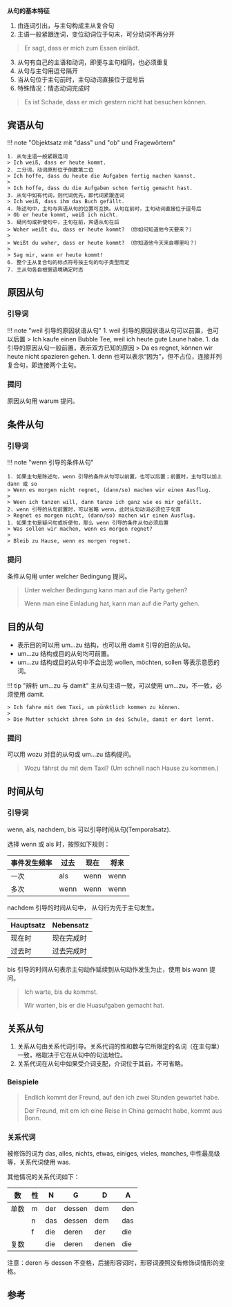 **从句的基本特征**

1. 由连词引出，与主句构成主从复合句
2. 主语一般紧跟连词，变位动词位于句末，可分动词不再分开
> Er sagt, dass er mich zum Essen einlädt.
3. 从句有自己的主语和动词，即便与主句相同，也必须重复
4. 从句与主句用逗号隔开
5. 当从句位于主句前时，主句动词直接位于逗号后
6. 特殊情况：情态动词完成时
> Es ist Schade, dass er mich gestern nicht hat besuchen können.

## 宾语从句

!!! note "Objektsatz mit "dass" und "ob" und Fragewörtern"

    1. 从句主语一般紧跟连词
    > Ich weiß, dass er heute kommt. 
    2. 二分词，动词原形位于倒数第二位
    > Ich hoffe, dass du heute die Aufgaben fertig machen kannst.
    > 
    > Ich hoffe, dass du die Aufgaben schon fertig gemacht hast.
    3. 从句中如有代词，则代词优先，即代词紧跟连词
    > Ich weiß, dass ihm das Buch gefällt.
    4. 陈述句中，主句与宾语从句的位置可互换。从句在前时，主句动词直接位于逗号后
    > Ob er heute kommt, weiß ich nicht.
    5. 疑问句或祈使句中，主句在前，宾语从句在后
    > Woher weißt du, dass er heute kommt? （你如何知道他今天要来？）
    >
    > Weißt du woher, dass er heute kommt? （你知道他今天来自哪里吗？）
    >
    > Sag mir, wann er heute kommt! 
    6. 整个主从复合句的标点符号按主句的句子类型而定
    7. 主从句各自根据语境确定时态

## 原因从句

### 引导词

!!! note "weil 引导的原因状语从句"
    1. weil 引导的原因状语从句可以前置，也可以后置
    > Ich kaufe einen Bubble Tee, weil ich heute gute Laune habe.
    1. da 引导的原因从句一般前置，表示双方已知的原因
    > Da es regnet, können wir heute nicht spazieren gehen.
    1. denn 也可以表示“因为”，但不占位，连接并列复合句，即连接两个主句。


### 提问

原因从句用 warum 提问。

## 条件从句

### 引导词

!!! note "wenn 引导的条件从句"

    1. 如果主句是陈述句，wenn 引导的条件从句可以前置，也可以后置；前置时，主句可以加上 dann 或 so
    > Wenn es morgen nicht regnet, (dann/so) machen wir einen Ausflug.
    >
    > Ween ich tanzen will, dann tanze ich ganz wie es mir gefällt.
    2. wenn 引导的从句前置时，可以省略 wenn，此时从句动词必须位于句首
    > Regnet es morgen nicht, (dann/so) machen wir einen Ausflug.
    1. 如果主句是疑问句或祈使句，那么 wenn 引导的条件从句必须后置
    > Was sollen wir machen, wenn es morgen regnet?
    >
    > Bleib zu Hause, wenn es morgen regnet.

### 提问

条件从句用 unter welcher Bedingung 提问。

> Unter welcher Bedingung kann man auf die Party gehen?
>
> Wenn man eine Einladung hat, kann man auf die Party gehen.

## 目的从句

- 表示目的可以用 um...zu 结构，也可以用 damit 引导的目的从句。
- um...zu 结构或目的从句均可前置。
- um...zu 结构或目的从句中不会出现 wollen, möchten, sollen 等表示意愿的词。

!!! tip "辨析 um...zu 与 damit"
    主从句主语一致，可以使用 um...zu，不一致，必须使用 damit.

    > Ich fahre mit dem Taxi, um pünktlich kommen zu können.
    >
    > Die Mutter schickt ihren Sohn in dei Schule, damit er dort lernt.

### 提问

可以用 wozu 对目的从句或 um...zu 结构提问。

> Wozu fährst du mit dem Taxi? (Um schnell nach Hause zu kommen.)

## 时间从句

### 引导词

wenn, als, nachdem, bis 可以引导时间从句(Temporalsatz).

选择 wenn 或 als 时，按照如下规则：

| 事件发生频率 | 过去 | 现在 | 将来 |
| ------------ | ---- | ---- | ---- |
| 一次         | als  | wenn | wenn |
| 多次         | wenn | wenn | wenn |

nachdem 引导的时间从句中， 从句行为先于主句发生。

| Hauptsatz | Nebensatz  |
| --------- | ---------- |
| 现在时    | 现在完成时 |
| 过去时    | 过去完成时 |

bis 引导的时间从句表示主句动作延续到从句动作发生为止，使用 bis wann 提问。

> Ich warte, bis du kommst.
>
> Wir warten, bis er die Huasufgaben gemacht hat.

## 关系从句

1. 关系从句由关系代词引导。关系代词的性和数与它所限定的名词（在主句里）一致，格取决于它在从句中的句法地位。
1. 关系代词在从句中如果受介词支配，介词位于其前，不可省略。

### Beispiele

> Endlich kommt der Freund, auf den ich zwei Stunden gewartet habe.
>
> Der Freund, mit em ich eine Reise in China gemacht habe, kommt aus Bonn.

### 关系代词

被修饰的词为 das, alles, nichts, etwas, einiges, vieles, manches, 中性最高级等，关系代词使用 was.

其他情况的关系代词如下：

| 数   | 性  | N   | G      | D     | A   |
| ---- | --- | --- | ------ | ----- | --- |
| 单数 | m   | der | dessen | dem   | den |
|      | n   | das | dessen | dem   | das |
|      | f   | die | deren  | der   | die |
| 复数 |     | die | deren  | denen | die |

注意：deren 与 dessen 不变格，后接形容词时，形容词遵照没有修饰词情形的变格。

## 参考

[^1]: 新编大学德语 2 Einheit 1
